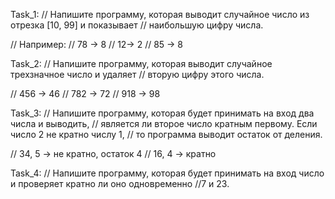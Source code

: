 Task_1:
// Напишите программу, которая выводит случайное число из отрезка [10, 99] и показывает
// наибольшую цифру числа.

// Например:
// 78 -> 8
// 12-> 2
// 85 -> 8

Task_2:
// Напишите программу, которая выводит случайное трехзначное число и удаляет 
// вторую цифру этого числа.

// 456 -> 46
// 782 -> 72
// 918 -> 98

Task_3:
// Напишите программу, которая будет принимать на вход два числа и выводить, 
// является ли второе число кратным первому. Если число 2 не кратно числу 1,
// то программа выводит остаток от деления.

// 34, 5 -> не кратно, остаток 4 
// 16, 4 -> кратно

Task_4: 
// Напишите программу, которая будет принимать на вход число и проверяет кратно ли оно одновременно
//7 и 23.